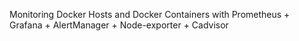 Monitoring Docker Hosts and Docker Containers with Prometheus + Grafana + AlertManager + Node-exporter + Cadvisor
